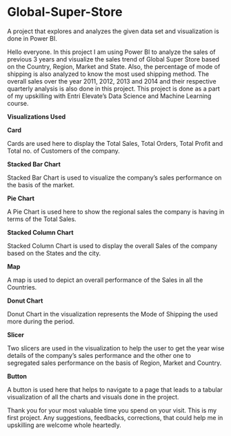 # Global-Super-Store

A project that explores and analyzes the given data set and visualization is done in Power BI.

Hello everyone. In this project I am using Power BI to analyze the sales of previous 3 years and visualize the sales trend of Global Super Store based on the Country, Region, Market and State. Also, the percentage of mode of shipping is also analyzed to know the most used shipping method. The overall sales over the year 2011, 2012, 2013 and 2014 and their respective quarterly analysis is also done in this project.
This project is done as a part of my upskilling with Entri Elevate’s Data Science and Machine Learning course. 

**Visualizations Used**

**Card**

Cards are used here to display the Total Sales, Total Orders, Total Profit and Total no. of Customers of the company.

**Stacked Bar Chart**

Stacked Bar Chart is used to visualize the company’s sales performance on the basis of the market.

**Pie Chart**

A Pie Chart is used here to show the regional sales the company is having in terms of the Total Sales.

**Stacked Column Chart**

Stacked Column Chart is used to display the overall Sales of the company based on the States and the city.

**Map**

A map is used to depict an overall performance of the Sales in all the Countries.

**Donut Chart** 

Donut Chart in the visualization represents the Mode of Shipping the used more during the period.

**Slicer**

Two slicers are used in the visualization to help the user to get the year wise details of the company’s sales performance and the other one to segregated sales performance on the basis of Region, Market and Country.

**Button** 

A button is used here that helps to navigate to a page that leads to a tabular visualization of all the charts and visuals done in the project.


Thank you for your most valuable time you spend on your visit. This is my first project. Any suggestions, feedbacks, corrections, that could help me in upskilling are welcome whole heartedly. 

  

